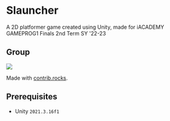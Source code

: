 # Slauncher
A 2D platformer game created using Unity, made for iACADEMY GAMEPROG1 Finals 2nd Term SY '22-23

## Group
<a href="https://github.com/Orelios/GAMEPROG1-slauncher/graphs/contributors">
  <img src="https://contrib.rocks/image?repo=Orelios/GAMEPROG1-slauncher" />
</a>

Made with [contrib.rocks](https://contrib.rocks).

## Prerequisites
- Unity `2021.3.16f1`